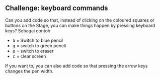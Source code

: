 ## Challenge: keyboard commands

Can you add code so that, instead of clicking on the coloured squares or buttons on the Stage, you can make things happen by pressing keyboard keys? Sebagai contoh:

+ <kbd>b</kbd> = Switch to blue pencil
+ <kbd>g</kbd> = switch to green pencil
+ <kbd>e</kbd> = switch to eraser
+ <kbd>c</kbd> = clear screen

If you want to, you can also add code so that pressing the arrow keys changes the pen width.